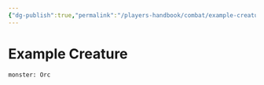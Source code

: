```yaml
---
{"dg-publish":true,"permalink":"/players-handbook/combat/example-creature/","tags":["example, creature"],"noteIcon":""}
---
```


# Example Creature

```statblock
monster: Orc
```

